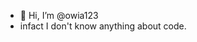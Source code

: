- 👋 Hi, I’m @owia123
- infact I don't know anything about code.
<!---
owia123/owia123 is a ✨ special ✨ repository because its `README.md` (this file) appears on your GitHub profile.
You can click the Preview link to take a look at your changes.
--->
